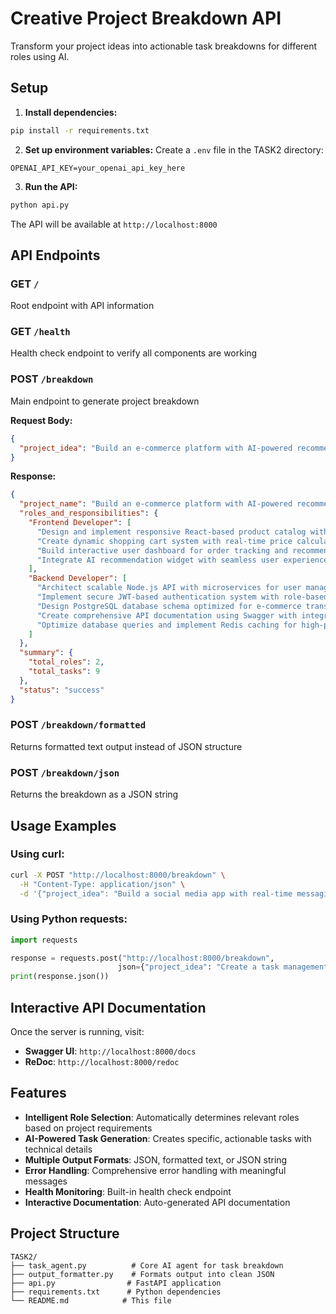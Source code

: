 # Creative Project Breakdown API

Transform your project ideas into actionable task breakdowns for different roles using AI.

## Setup

1. **Install dependencies:**
```bash
pip install -r requirements.txt
```

2. **Set up environment variables:**
Create a `.env` file in the TASK2 directory:
```
OPENAI_API_KEY=your_openai_api_key_here
```

3. **Run the API:**
```bash
python api.py
```

The API will be available at `http://localhost:8000`

## API Endpoints

### GET `/`
Root endpoint with API information

### GET `/health`
Health check endpoint to verify all components are working

### POST `/breakdown`
Main endpoint to generate project breakdown

**Request Body:**
```json
{
  "project_idea": "Build an e-commerce platform with AI-powered recommendations"
}
```

**Response:**
```json
{
  "project_name": "Build an e-commerce platform with AI-powered recommendations",
  "roles_and_responsibilities": {
    "Frontend Developer": [
      "Design and implement responsive React-based product catalog with advanced filtering capabilities",
      "Create dynamic shopping cart system with real-time price calculations and inventory updates",
      "Build interactive user dashboard for order tracking and recommendation preferences management",
      "Integrate AI recommendation widget with seamless user experience and performance optimization"
    ],
    "Backend Developer": [
      "Architect scalable Node.js API with microservices for user management and product catalog",
      "Implement secure JWT-based authentication system with role-based access control mechanisms",
      "Design PostgreSQL database schema optimized for e-commerce transactions and user behavior tracking",
      "Create comprehensive API documentation using Swagger with integration testing frameworks",
      "Optimize database queries and implement Redis caching for high-performance product recommendations"
    ]
  },
  "summary": {
    "total_roles": 2,
    "total_tasks": 9
  },
  "status": "success"
}
```

### POST `/breakdown/formatted`
Returns formatted text output instead of JSON structure

### POST `/breakdown/json`
Returns the breakdown as a JSON string

## Usage Examples

### Using curl:
```bash
curl -X POST "http://localhost:8000/breakdown" \
  -H "Content-Type: application/json" \
  -d '{"project_idea": "Build a social media app with real-time messaging"}'
```

### Using Python requests:
```python
import requests

response = requests.post("http://localhost:8000/breakdown", 
                        json={"project_idea": "Create a task management app with AI scheduling"})
print(response.json())
```

## Interactive API Documentation

Once the server is running, visit:
- **Swagger UI**: `http://localhost:8000/docs`
- **ReDoc**: `http://localhost:8000/redoc`

## Features

- **Intelligent Role Selection**: Automatically determines relevant roles based on project requirements
- **AI-Powered Task Generation**: Creates specific, actionable tasks with technical details
- **Multiple Output Formats**: JSON, formatted text, or JSON string
- **Error Handling**: Comprehensive error handling with meaningful messages
- **Health Monitoring**: Built-in health check endpoint
- **Interactive Documentation**: Auto-generated API documentation

## Project Structure

```
TASK2/
├── task_agent.py          # Core AI agent for task breakdown
├── output_formatter.py    # Formats output into clean JSON
├── api.py                # FastAPI application
├── requirements.txt      # Python dependencies
└── README.md            # This file
``` 